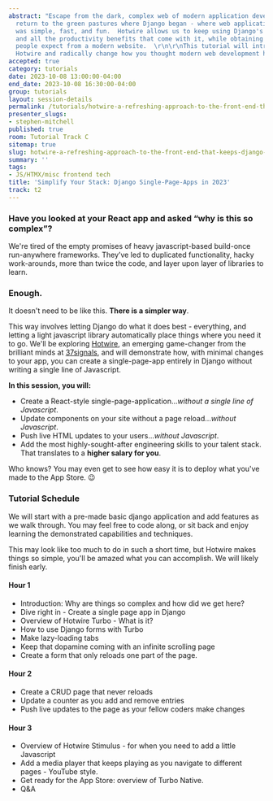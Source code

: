 ```yaml
---
abstract: "Escape from the dark, complex web of modern application development, and
  return to the green pastures where Django began - where web application development
  was simple, fast, and fun.  Hotwire allows us to keep using Django's amazing toolkit
  and all the productivity benefits that come with it, while obtaining the results
  people expect from a modern website.  \r\n\r\nThis tutorial will introduce you to
  Hotwire and radically change how you thought modern web development had to be."
accepted: true
category: tutorials
date: 2023-10-08 13:00:00-04:00
end_date: 2023-10-08 16:30:00-04:00
group: tutorials
layout: session-details
permalink: /tutorials/hotwire-a-refreshing-approach-to-the-front-end-that-keeps-django-the-star/
presenter_slugs:
- stephen-mitchell
published: true
room: Tutorial Track C
sitemap: true
slug: hotwire-a-refreshing-approach-to-the-front-end-that-keeps-django-the-star
summary: ''
tags:
- JS/HTMX/misc frontend tech
title: 'Simplify Your Stack: Django Single-Page-Apps in 2023'
track: t2
---
```


### Have you looked at your React app and asked “why is this so complex”?

We're tired of the empty promises of heavy javascript-based build-once run-anywhere frameworks.  They’ve led to duplicated functionality, hacky work-arounds, more than twice the code, and layer upon layer of libraries to learn.

### Enough.

It doesn't need to be like this.  **There is a simpler way**.

This way involves letting Django do what it does best - everything, and letting a light javascript library automatically place things where you need it to go.  We'll be exploring [Hotwire](https://hotwired.dev/), an emerging game-changer from the brilliant minds at [37signals](https://37signals.com/), and will demonstrate how, with minimal changes to your app, you can create a single-page-app entirely in Django without writing a single line of Javascript.

**In this session, you will:**

* Create a React-style single-page-application…*without a single line of Javascript*.
* Update components on your site without a page reload…*without Javascript*.
* Push live HTML updates to your users…*without Javascript*.
* Add the most highly-sought-after engineering skills to your talent stack.  That translates to a **higher salary for you**.

Who knows?  You may even get to see how easy it is to deploy what you've made to the App Store. 😉


### Tutorial Schedule

We will start with a pre-made basic django application and add features as we walk through.  You may feel free to code along, or sit back and enjoy learning the demonstrated capabilities and techniques.

This may look like too much to do in such a short time, but Hotwire makes things so simple, you'll be amazed what you can accomplish.  We will likely finish early.

#### Hour 1

* Introduction:  Why are things so complex and how did we get here?
* Dive right in - Create a single page app in Django
* Overview of Hotwire Turbo - What is it?
* How to use Django forms with Turbo
* Make lazy-loading tabs
* Keep that dopamine coming with an infinite scrolling page
* Create a form that only reloads one part of the page.

#### Hour 2

* Create a CRUD page that never reloads
* Update a counter as you add and remove entries
* Push live updates to the page as your fellow coders make changes

#### Hour 3

* Overview of Hotwire Stimulus - for when you need to add a little Javascript
* Add a media player that keeps playing as you navigate to different pages - YouTube style.
* Get ready for the App Store: overview of Turbo Native.
* Q&A
